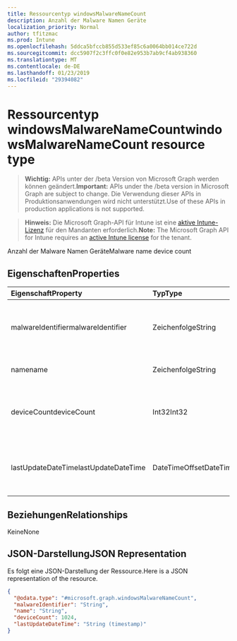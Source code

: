 ```yaml
---
title: Ressourcentyp windowsMalwareNameCount
description: Anzahl der Malware Namen Geräte
localization_priority: Normal
author: tfitzmac
ms.prod: Intune
ms.openlocfilehash: 5ddca5bfccb855d533ef85c6a0064bb014ce722d
ms.sourcegitcommit: dcc5907f2c3ffc0f0e82e953b7ab9cf4ab938360
ms.translationtype: MT
ms.contentlocale: de-DE
ms.lasthandoff: 01/23/2019
ms.locfileid: "29394082"
---
```

# <a name="windowsmalwarenamecount-resource-type"></a><span data-ttu-id="dc46a-103">Ressourcentyp windowsMalwareNameCount</span><span class="sxs-lookup"><span data-stu-id="dc46a-103">windowsMalwareNameCount resource type</span></span>

> <span data-ttu-id="dc46a-104">**Wichtig:** APIs unter der /beta Version von Microsoft Graph werden können geändert.</span><span class="sxs-lookup"><span data-stu-id="dc46a-104">**Important:** APIs under the /beta version in Microsoft Graph are subject to change.</span></span> <span data-ttu-id="dc46a-105">Die Verwendung dieser APIs in Produktionsanwendungen wird nicht unterstützt.</span><span class="sxs-lookup"><span data-stu-id="dc46a-105">Use of these APIs in production applications is not supported.</span></span>

> <span data-ttu-id="dc46a-106">**Hinweis:** Die Microsoft Graph-API für Intune ist eine [aktive Intune-Lizenz](https://go.microsoft.com/fwlink/?linkid=839381) für den Mandanten erforderlich.</span><span class="sxs-lookup"><span data-stu-id="dc46a-106">**Note:** The Microsoft Graph API for Intune requires an [active Intune license](https://go.microsoft.com/fwlink/?linkid=839381) for the tenant.</span></span>

<span data-ttu-id="dc46a-107">Anzahl der Malware Namen Geräte</span><span class="sxs-lookup"><span data-stu-id="dc46a-107">Malware name device count</span></span>

## <a name="properties"></a><span data-ttu-id="dc46a-108">Eigenschaften</span><span class="sxs-lookup"><span data-stu-id="dc46a-108">Properties</span></span>
|<span data-ttu-id="dc46a-109">Eigenschaft</span><span class="sxs-lookup"><span data-stu-id="dc46a-109">Property</span></span>|<span data-ttu-id="dc46a-110">Typ</span><span class="sxs-lookup"><span data-stu-id="dc46a-110">Type</span></span>|<span data-ttu-id="dc46a-111">Beschreibung</span><span class="sxs-lookup"><span data-stu-id="dc46a-111">Description</span></span>|
|:---|:---|:---|
|<span data-ttu-id="dc46a-112">malwareIdentifier</span><span class="sxs-lookup"><span data-stu-id="dc46a-112">malwareIdentifier</span></span>|<span data-ttu-id="dc46a-113">Zeichenfolge</span><span class="sxs-lookup"><span data-stu-id="dc46a-113">String</span></span>|<span data-ttu-id="dc46a-114">Der eindeutige Bezeichner.</span><span class="sxs-lookup"><span data-stu-id="dc46a-114">The unique identifier.</span></span> <span data-ttu-id="dc46a-115">Hierbei handelt es sich um Malware Bezeichner</span><span class="sxs-lookup"><span data-stu-id="dc46a-115">This is malware identifier</span></span>|
|<span data-ttu-id="dc46a-116">name</span><span class="sxs-lookup"><span data-stu-id="dc46a-116">name</span></span>|<span data-ttu-id="dc46a-117">Zeichenfolge</span><span class="sxs-lookup"><span data-stu-id="dc46a-117">String</span></span>|<span data-ttu-id="dc46a-118">Name der Schadsoftware</span><span class="sxs-lookup"><span data-stu-id="dc46a-118">Malware name</span></span>|
|<span data-ttu-id="dc46a-119">deviceCount</span><span class="sxs-lookup"><span data-stu-id="dc46a-119">deviceCount</span></span>|<span data-ttu-id="dc46a-120">Int32</span><span class="sxs-lookup"><span data-stu-id="dc46a-120">Int32</span></span>|<span data-ttu-id="dc46a-121">Anzahl der Geräte mit Malware Dectected für diese malware</span><span class="sxs-lookup"><span data-stu-id="dc46a-121">Count of devices with malware dectected for this malware</span></span>|
|<span data-ttu-id="dc46a-122">lastUpdateDateTime</span><span class="sxs-lookup"><span data-stu-id="dc46a-122">lastUpdateDateTime</span></span>|<span data-ttu-id="dc46a-123">DateTimeOffset</span><span class="sxs-lookup"><span data-stu-id="dc46a-123">DateTimeOffset</span></span>|<span data-ttu-id="dc46a-124">Der Zeitstempel der letzten Aktualisierung für die Anzahl der Geräte in UTC</span><span class="sxs-lookup"><span data-stu-id="dc46a-124">The Timestamp of the last update for the device count in UTC</span></span>|

## <a name="relationships"></a><span data-ttu-id="dc46a-125">Beziehungen</span><span class="sxs-lookup"><span data-stu-id="dc46a-125">Relationships</span></span>
<span data-ttu-id="dc46a-126">Keine</span><span class="sxs-lookup"><span data-stu-id="dc46a-126">None</span></span>

## <a name="json-representation"></a><span data-ttu-id="dc46a-127">JSON-Darstellung</span><span class="sxs-lookup"><span data-stu-id="dc46a-127">JSON Representation</span></span>
<span data-ttu-id="dc46a-128">Es folgt eine JSON-Darstellung der Ressource.</span><span class="sxs-lookup"><span data-stu-id="dc46a-128">Here is a JSON representation of the resource.</span></span>
<!-- {
  "blockType": "resource",
  "@odata.type": "microsoft.graph.windowsMalwareNameCount"
}
-->
``` json
{
  "@odata.type": "#microsoft.graph.windowsMalwareNameCount",
  "malwareIdentifier": "String",
  "name": "String",
  "deviceCount": 1024,
  "lastUpdateDateTime": "String (timestamp)"
}
```




